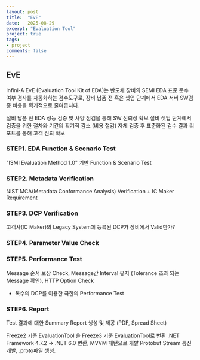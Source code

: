 ```yaml
---
layout: post
title:  "EvE"
date:   2025-08-29
excerpt: "Evaluation Tool"
project: true
tags:
- project
comments: false
---
```


## EvE


Infini-A EvE (Evaluation Tool Kit of EDA)는 반도체 장비의 SEMI EDA 표준 준수 여부 검사를 자동화하는 검수도구로, 장비 납품 전 혹은 셋업 단계에서 EDA 서버 SW검증 비용을 획기적으로 줄여줍니다.


설비 납품 전 EDA 성능 검증 및 사양 점검을 통해 SW 신뢰성 확보
설비 셋업 단계에서 검증을 위한 절차와 기간의 획기적 감소 (비용 절감)
자체 검증 후 표준화된 검수 결과 리포트를 통해 고객 신뢰 확보


### STEP1. EDA Function & Scenario Test
"ISMI Evaluation Method 1.0" 기반 Function & Scenario Test

### STEP2. Metadata Verification
NIST MCA(Metadata Conformance Analysis) Verification +
IC Maker Requirement

### STEP3. DCP Verification
고객사(IC Maker)의 Legacy System에 등록된 DCP가 장비에서 Valid한가?

### STEP4. Parameter Value Check

### STEP5. Performance Test
Message 순서 보장 Check, Message간 Interval 유지
(Tolerance 초과 되는 Message 확인), HTTP Option Check
- 복수의 DCP를 이용한 극한의 Performance Test

### STEP6. Report
Test 결과에 대한 Summary Report 생성 및 제공 (PDF, Spread Sheet)



Freeze2 기준 EvaluationTool 을 Freeze3 기준 EvaluationTool로 변환
.NET Framework 4.7.2 → .NET 6.0 변환, MVVM 패턴으로 개발
Protobuf Stream 통신 개발, .proto파일 생성. 